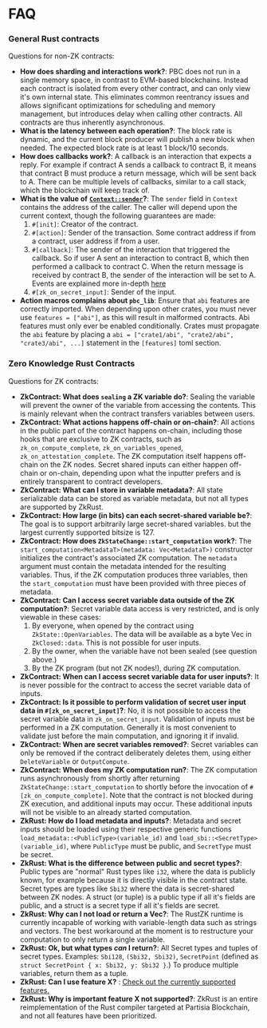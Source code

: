 # FAQ

### General Rust contracts <a href="#general-rust-contracts" id="general-rust-contracts"></a>

Questions for non-ZK contracts:

* **How does sharding and interactions work?**: PBC does not run in a single memory space, in contrast to EVM-based blockchains. Instead each contract is isolated from every other contract, and can only view it's own internal state. This eliminates common reentrancy issues and allows significant optimizations for scheduling and memory management, but introduces delay when calling other contracts. All contracts are thus inherently asynchronous.
* **What is the latency between each operation?**: The block rate is dynamic, and the current block producer will publish a new block when needed. The expected block rate is at least 1 block/10 seconds.
* **How does callbacks work?**: A callback is an interaction that expects a reply. For example if contract A sends a callback to contract B, it means that contract B must produce a return message, which will be sent back to A. There can be multiple levels of callbacks, similar to a call stack, which the blockchain will keep track of.
* **What is the value of** [**`Context::sender`**](https://partisiablockchain.gitlab.io/language/contract-sdk/pbc_contract_common/context/struct.ContractContext.html)**?**: The `sender` field in `Context` contains the address of the caller. The caller will depend upon the current context, though the following guarantees are made:
  1. `#[init]`: Creator of the contract.
  2. `#[action]`: Sender of the transaction. Some contract address if from a contract, user address if from a user.
  3. `#[callback]`: The sender of the interaction that triggered the callback. So if user A sent an interaction to contract B, which then performed a callback to contract C. When the return message is received by contract B, the sender of the interaction will be set to A. Events are explained more in-depth [here](https://partisiablockchain.gitlab.io/documentation/smart-contracts/programmers-guide-to-smart-contracts.html#events)
  4. `#[zk_on_secret_input]`: Sender of the input.
* **Action macros complains about `pbc_lib`**: Ensure that `abi` features are correctly imported. When depending upon other crates, you must never use `features = ["abi"]`, as this will result in malformed contracts. Abi features must only ever be enabled conditionally. Crates must propagate the `abi` feature by placing a `abi = ["crate1/abi", "crate2/abi", "crate3/abi", ...]` statement in the `[features]` toml section.

### Zero Knowledge Rust Contracts <a href="#zero-knowledge-rust-contracts" id="zero-knowledge-rust-contracts"></a>

Questions for ZK contracts:

* **ZkContract: What does `sealing` a ZK variable do?**: Sealing the variable will prevent the owner of the variable from accessing the contents. This is mainly relevant when the contract transfers variables between users.
* **ZkContract: What actions happens off-chain or on-chain?**: All actions in the public part of the contract happens on-chain, including those hooks that are exclusive to ZK contracts, such as `zk_on_compute_complete`, `zk_on_variables_opened`, `zk_on_attestation_complete`. The ZK computation itself happens off-chain on the ZK nodes. Secret shared inputs can either happen off-chain or on-chain, depending upon what the inputter prefers and is entirely transparent to contract developers.
* **ZkContract: What can I store in variable metadata?**: All state serializable data can be stored as variable metadata, but not all types are supported by ZkRust.
* **ZkContract: How large (in bits) can each secret-shared variable be?**: The goal is to support arbitrarily large secret-shared variables. but the largest currently supported bitsize is 127.
* **ZkContract: How does `ZkStateChange::start_computation` work?**: The `start_computation<MetadataT>(metadata: Vec<MetadataT>)` constructor initializes the contract's associated ZK computation. The `metadata` argument must contain the metadata intended for the resulting variables. Thus, if the ZK computation produces three variables, then the `start_computation` must have been provided with three pieces of metadata.
* **ZkContract: Can I access secret variable data outside of the ZK computation?**: Secret variable data access is very restricted, and is only viewable in these cases:
  1. By everyone, when opened by the contract using `ZkState::OpenVariables`. The data will be available as a byte Vec in `ZkClosed::data`. This is not possible for user inputs.
  2. By the owner, when the variable have not been sealed (see question above.)
  3. By the ZK program (but not ZK nodes!), during ZK computation.
* **ZkContract: When can I access secret variable data for user inputs?**: It is never possible for the contract to access the secret variable data of inputs.
* **ZkContract: Is it possible to perform validation of secret user input data in `#[zk_on_secret_input]`?**: No, it is not possible to access the secret variable data in `zk_on_secret_input`. Validation of inputs must be performed in a ZK computation. Generally it is most convenient to validate just before the main computation, and ignoring it if invalid.
* **ZkContract: When are secret variables removed?**: Secret variables can only be removed if the contract deliberately deletes them, using either `DeleteVariable` or `OutputCompute`.
* **ZkContract: When does my ZK computation run?**: The ZK computation runs asynchronously from shortly after returning `ZkStateChange::start_computation` to shortly before the invocation of `#[zk_on_compute_complete]`. Note that the contract is not blocked during ZK execution, and additional inputs may occur. These additional inputs will not be visible to an already started computation.
* **ZkRust: How do I load metadata and inputs?**: Metadata and secret inputs should be loaded using their respective generic functions `load_metadata::<PublicType>(variable_id)` and `load_sbi::<SecretType>(variable_id)`, where `PublicType` must be public, and `SecretType` must be secret.
* **ZkRust: What is the difference between public and secret types?**: Public types are "normal" Rust types like `i32`, where the data is publicly known, for example because it is directly visible in the contract state. Secret types are types like `Sbi32` where the data is secret-shared between ZK nodes. A struct (or tuple) is a public type if all it's fields are public, and a struct is a secret type if all it's fields are secret.
* **ZkRust: Why can I not load or return a Vec?**: The RustZK runtime is currently incapable of working with variable-length data such as strings and vectors. The best workaround at the moment is to restructure your computation to only return a single variable.
* **ZkRust: Ok, but what types&#x20;**_**can**_**&#x20;I return?**: All Secret types and tuples of secret types. Examples: `Sbi128`, `(Sbi32, Sbi32)`, `SecretPoint` (defined as `struct SecretPoint { x: Sbi32, y: Sbi32 }`.) To produce multiple variables, return them as a tuple.
* **ZkRust: Can I use feature X?** : [Check out the currently supported features.](https://partisiablockchain.gitlab.io/documentation/smart-contracts/zk-smart-contracts/zk-language-features.html)
* **ZkRust: Why is important feature X not supported?**: ZkRust is an entire reimplementation of the Rust compiler targeted at Partisia Blockchain, and not all features have been prioritized.
